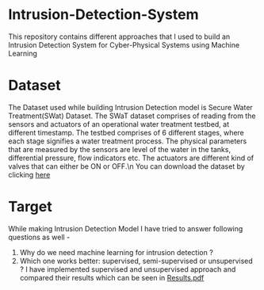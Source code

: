 # Intrusion-Detection-System
This repository contains different approaches that I used to build an Intrusion Detection System for Cyber-Physical Systems using Machine Learning

# Dataset
The Dataset used while building Intrusion Detection model is Secure Water Treatment(SWat) Dataset. The SWaT dataset comprises of reading from the sensors and actuators of an operational water treatment testbed, at different timestamp. The testbed comprises of 6 different stages, where each stage signifies a water treatment process. The physical parameters that are measured by the sensors are level of the water in the tanks, differential pressure, flow indicators etc. The actuators are different kind of valves that can either be ON or OFF.\n
You can download the dataset by clicking [here](https://drive.google.com/file/d/18PYd2fjukQtHXRwo25ShJJ1Bak5ijqSS/view?usp=sharing)	

# Target
While making Intrusion Detection Model I have tried to answer following questions as well - 
1. Why do we need machine learning for intrusion detection ?				
2. Which one works better: supervised, semi-supervised or unsupervised ?
I have implemented supervised and unsupervised approach and compared their results which can be seen in [Results.pdf](https://github.com/nehachn/Intrusion-Detection-System/blob/main/Results.pdf)

